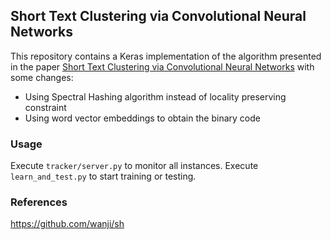 ## Short Text Clustering via Convolutional Neural Networks

This repository contains a Keras implementation of the algorithm presented in the paper 
[Short Text Clustering via Convolutional Neural Networks](https://www.aclweb.org/anthology/W15-1509/) with some changes:

* Using Spectral Hashing algorithm instead of locality preserving constraint
* Using word vector embeddings to obtain the binary code

### Usage

Execute ```tracker/server.py``` to monitor all instances.
Execute ```learn_and_test.py``` to start training or testing.

### References

https://github.com/wanji/sh

